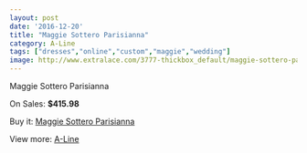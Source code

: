 ```yaml
---
layout: post
date: '2016-12-20'
title: "Maggie Sottero Parisianna"
category: A-Line
tags: ["dresses","online","custom","maggie","wedding"]
image: http://www.extralace.com/3777-thickbox_default/maggie-sottero-parisianna.jpg
---
```

Maggie Sottero Parisianna

On Sales: **$415.98**
<a href="https://www.extralace.com/a-line/1779-maggie-sottero-parisianna.html"><amp-img layout="responsive" width="600" height="600" src="//www.extralace.com/3777-thickbox_default/maggie-sottero-parisianna.jpg" alt="Maggie Sottero Parisianna 0" /></a>
<a href="https://www.extralace.com/a-line/1779-maggie-sottero-parisianna.html"><amp-img layout="responsive" width="600" height="600" src="//www.extralace.com/3778-thickbox_default/maggie-sottero-parisianna.jpg" alt="Maggie Sottero Parisianna 1" /></a>

Buy it: [Maggie Sottero Parisianna](https://www.extralace.com/a-line/1779-maggie-sottero-parisianna.html "Maggie Sottero Parisianna")

View more: [A-Line](https://www.extralace.com/2-a-line "A-Line")